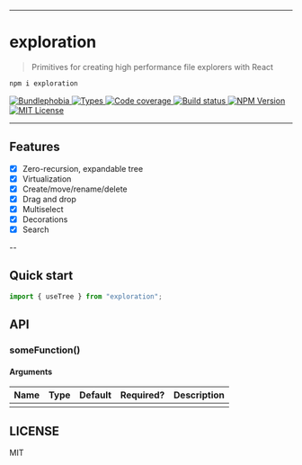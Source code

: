 <hr/>

# exploration

> Primitives for creating high performance file explorers with React

```sh
npm i exploration
```

<p>
  <a href="https://bundlephobia.com/result?p=exploration">
    <img alt="Bundlephobia" src="https://img.shields.io/bundlephobia/minzip/exploration?style=for-the-badge&labelColor=24292e">
  </a>
  <a aria-label="Types" href="https://www.npmjs.com/package/exploration">
    <img alt="Types" src="https://img.shields.io/npm/types/exploration?style=for-the-badge&labelColor=24292e">
  </a>
  <a aria-label="Code coverage report" href="https://codecov.io/gh/jaredLunde/exploration">
    <img alt="Code coverage" src="https://img.shields.io/codecov/c/gh/jaredLunde/exploration?style=for-the-badge&labelColor=24292e">
  </a>
  <a aria-label="Build status" href="https://github.com/jaredLunde/exploration/actions/workflows/release.yml">
    <img alt="Build status" src="https://img.shields.io/github/workflow/status/jaredLunde/exploration/release/main?style=for-the-badge&labelColor=24292e">
  </a>
  <a aria-label="NPM version" href="https://www.npmjs.com/package/exploration">
    <img alt="NPM Version" src="https://img.shields.io/npm/v/exploration?style=for-the-badge&labelColor=24292e">
  </a>
  <a aria-label="License" href="https://jaredlunde.mit-license.org/">
    <img alt="MIT License" src="https://img.shields.io/npm/l/exploration?style=for-the-badge&labelColor=24292e">
  </a>
</p>

---

## Features

- [x] Zero-recursion, expandable tree
- [x] Virtualization
- [x] Create/move/rename/delete
- [x] Drag and drop
- [x] Multiselect
- [x] Decorations
- [x] Search

--

## Quick start

```js
import { useTree } from "exploration";
```

## API

### someFunction()

#### Arguments

| Name | Type | Default | Required? | Description |
| ---- | ---- | ------- | --------- | ----------- |
|      |      |         |           |             |

## LICENSE

MIT
